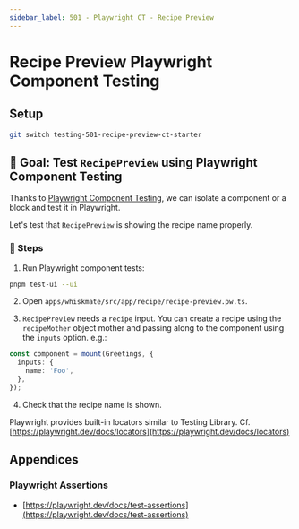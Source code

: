 ```yaml
---
sidebar_label: 501 - Playwright CT - Recipe Preview
---
```


# Recipe Preview Playwright Component Testing

## Setup

```sh
git switch testing-501-recipe-preview-ct-starter
```

## 🎯 Goal: Test `RecipePreview` using Playwright Component Testing

Thanks to [Playwright Component Testing](https://playwright.dev/docs/test-components), we can isolate a component or a block and test it in Playwright.

Let's test that `RecipePreview` is showing the recipe name properly.

### 📝 Steps

1. Run Playwright component tests:

```sh
pnpm test-ui --ui
```

2. Open `apps/whiskmate/src/app/recipe/recipe-preview.pw.ts`.

3. `RecipePreview` needs a `recipe` input. You can create a recipe using the `recipeMother` object mother and passing along to the component using the `inputs` option. e.g.:

```ts
const component = mount(Greetings, {
  inputs: {
    name: 'Foo',
  },
});
```

4. Check that the recipe name is shown.

Playwright provides built-in locators similar to Testing Library. Cf. [https://playwright.dev/docs/locators](https://playwright.dev/docs/locators)

## Appendices

### Playwright Assertions

- [https://playwright.dev/docs/test-assertions](https://playwright.dev/docs/test-assertions)
